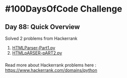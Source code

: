 # #100DaysOfCode Challenge
## Day 88: Quick Overview
Solved 2 problems from Hackerrank  
1. [HTMLParser-Part1.py](https://github.com/divyatejakotteti/100DaysOfCode/blob/master/Day%2088/HTMLParser-Part1.py)
2. [HTMLpARSER-pART2.py](https://github.com/divyatejakotteti/100DaysOfCode/blob/master/Day%2088/HTMLpARSER-pART2.py)
### 
Read more about Hackerrank problems here : https://www.hackerrank.com/domains/python